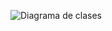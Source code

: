 <!-- @startuml
!theme vibrant

skin rose

title Clases - Sistema de toma de asistencia mediante tarjeta MI

class IdUnico{
  + identificador(codigoEntrada: String) : String
}

class Grupo extends IdUnico{
  # identificadorGrupo : IdUnico
  # materia : String
  # alumnos : List<Alumnos>
  # horasDeClase : HoraDeClase
  # diasDeClase : DiasDeClases
  - crearGrupo(IGrupo)
  - eliminarGrupo(IGrupo)
  - modificarGrupo (IGrupo)
}

enum HoraDeClase {
  · 7:00 
  · 9:00
  · 11:00
  · 13:00
  · 16:00
  · 18:00
  · 20:00
}

enum DiasDeClases{
  · Lunes
  · Martes
  · Miércoles
  · Jueves
  · Viernes
  · Sabádo
}

class Alumno  extends IdUnico{
  + nombre : String
  + tarjetaNFC : String
  + numeroCuenta : IdUnico
  - crearAlumno(IAlumno)
  - modificarAlumno(IAlumno)
  - eliminarAlumno(IAlumno)
}

class Tarjeta {
  + numeroTarjeta : IdUnico
  - registrarTarjeta(ITarjeta)
  - eliminarTarjeta(ITarjeta)
  - modificarTarjeta(ITarjeta)
}

interface IGrupo extends IAlumno{
  # crearGrupo()
  # eliminarGrupo()
  # modificarGrupo()
}

interface IAlumno {
  # crearAlumno()
  # modificarAlumno()
  # eliminarAlumno()
}

interface ITarjeta extends Alumno{
  # registrarTarjeta()
  # eliminarTarjeta()
  # modificarTarjeta()
}

Grupo ..|> IGrupo : realización
Grupo "1"--"2..3" DiasDeClases
Grupo "1"--"1..2" HoraDeClase
Alumno "*" o-- "1" Grupo
Alumno ..|> IAlumno
Tarjeta ..|> ITarjeta
Tarjeta "1" --* "1" Alumno
Tarjeta ..> Alumno 

@enduml 
-->
![Diagrama de clases](https://github.com/amezcua04s/FCA-Proyecto-OO-01/assets/119078847/061736c2-9009-4d17-af38-cf470d887b28)

